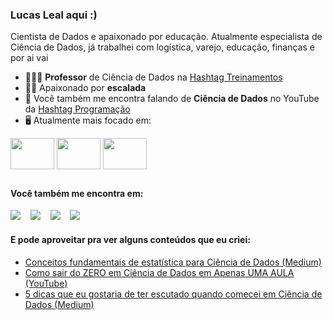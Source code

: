 ### Lucas Leal aqui :)
Cientista de Dados e apaixonado por educação. Atualmente especialista de Ciência de Dados, já trabalhei com logística, varejo, educação, finanças e por ai vai
- 👨🏻‍💻 **Professor** de Ciência de Dados na [Hashtag Treinamentos](https://www.hashtagtreinamentos.com/)
- 🧗🏼 Apaixonado por **escalada**
- 📸 Você também me encontra falando de **Ciência de Dados** no YouTube da [Hashtag Programação](https://www.youtube.com/@HashtagProgramacao)
- 🖥️ Atualmente mais focado em:
<div align="left">
  <img align="center" width="70" height="50" src="https://cdn.jsdelivr.net/gh/devicons/devicon/icons/python/python-original.svg" target="_blank"/>
  <img align="center" width="70" height="50" src="https://cdn.jsdelivr.net/gh/devicons/devicon/icons/r/r-original.svg" target="_blank"/> 
  <img align="center" width="70" height="50" src="https://cdn.jsdelivr.net/gh/devicons/devicon/icons/lua/lua-original-wordmark.svg" target="_blank"/>
</div>      

## 

#### Você também me encontra em:
<div> 
  <a href="https://br.linkedin.com/in/lucas-leal-santos" target="_blank"><img src="https://img.shields.io/badge/linkedin-%230077B5.svg?style=for-the-badge&logo=linkedin&logoColor=white" target="_blank"></a>&nbsp;&nbsp;&nbsp; 
  <a href="https://llucaslleall.medium.com/" target="_blank"><img src="https://img.shields.io/badge/Medium-12100E?style=for-the-badge&logo=medium&logoColor=white" target="_blank"></a>&nbsp;&nbsp;&nbsp; 
  <a href="https://www.instagram.com/_llucaslleall/" target="_blank"><img src="https://img.shields.io/badge/Instagram-%23E4405F.svg?style=for-the-badge&logo=Instagram&logoColor=white"  target="_blank"></a>&nbsp;&nbsp;&nbsp;  
  <a href="https://www.youtube.com/@HashtagProgramacao" target="_blank"><img src="https://img.shields.io/badge/YouTube-FF0000?style=for-the-badge&logo=youtube&logoColor=white" target="_blank"></a>
</div>

#### E pode aproveitar pra ver alguns conteúdos que eu criei:
- <a href="https://llucaslleall.medium.com/conceitos-fundamentais-de-estat%C3%ADstica-para-ci%C3%AAncia-de-dados-945c1cc9f8c0" target="_blank">Conceitos fundamentais de estatística para Ciência de Dados (Medium)</a>
- <a href="https://www.youtube.com/watch?v=WJE4spsP-Xk&t=4317s" target="_blank">Como sair do ZERO em Ciência de Dados em Apenas UMA AULA (YouTube)</a>
- <a href="https://llucaslleall.medium.com/5-dicas-que-eu-gostaria-de-ter-escutado-quando-comecei-em-ci%C3%AAncia-de-dados-721735cd83c2" target="_blank">5 dicas que eu gostaria de ter escutado quando comecei em Ciência de Dados (Medium)</a>

